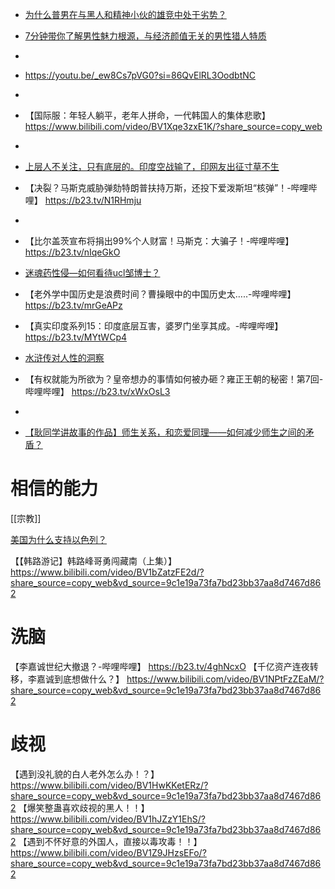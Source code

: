 - [为什么普男在与黑人和精神小伙的雄竞中处于劣势？](https://b23.tv/2EWG1XA)
- [7分钟带你了解男性魅力根源，与经济颜值无关的男性猎人特质](https://b23.tv/LevHJbb)
- 
- https://youtu.be/_ew8Cs7pVG0?si=86QvElRL3OodbtNC
- 
- 【国际服：年轻人躺平，老年人拼命，一代韩国人的集体悲歌】 https://www.bilibili.com/video/BV1Xqe3zxE1K/?share_source=copy_web
- 
- [上层人不关注，只有底层的。印度空战输了，印网友出征寸草不生](https://b23.tv/ZHpPv05)
- 【决裂？马斯克威胁弹劾特朗普扶持万斯，还投下爱泼斯坦“核弹”！-哔哩哔哩】 https://b23.tv/N1RHmju
- 
- 【比尔盖茨宣布将捐出99%个人财富！马斯克：大骗子！-哔哩哔哩】 https://b23.tv/nIqeGkO
- [迷魂药性侵—如何看待ucl邹博士？](https://www.douyin.com/video/7479426360180542777)
- 【老外学中国历史是浪费时间？曹操眼中的中国历史太…..-哔哩哔哩】 https://b23.tv/mrGeAPz
- 【真实印度系列15：印度底层互害，婆罗门坐享其成。-哔哩哔哩】 https://b23.tv/MYtWCp4

- [水浒传对人性的洞察](https://www.douyin.com/video/7473670195903548708)

- 【有权就能为所欲为？皇帝想办的事情如何被办砸？雍正王朝的秘密！第7回-哔哩哔哩】 https://b23.tv/xWxOsL3
- 

- [【耿同学讲故事的作品】师生关系，和恋爱同理——如何减少师生之间的矛盾？](https://www.douyin.com/video/7477245816877501748) 

# 相信的能力
[[宗教]]

[美国为什么支持以色列？](https://youtu.be/I4_00yYeRi0?si=ErzsvDdTNoKK0t9o)

【【韩路游记】韩路峰哥勇闯藏南（上集）】 https://www.bilibili.com/video/BV1bZatzFE2d/?share_source=copy_web&vd_source=9c1e19a73fa7bd23bb37aa8d7467d862


# 洗脑
【李嘉诚世纪大撤退？-哔哩哔哩】 https://b23.tv/4ghNcxO
【千亿资产连夜转移，李嘉诚到底想做什么？】 https://www.bilibili.com/video/BV1NPtFzZEaM/?share_source=copy_web&vd_source=9c1e19a73fa7bd23bb37aa8d7467d862


# 歧视
【遇到没礼貌的白人老外怎么办！？】 https://www.bilibili.com/video/BV1HwKKetERz/?share_source=copy_web&vd_source=9c1e19a73fa7bd23bb37aa8d7467d862
【爆笑整蛊喜欢歧视的黑人！！】 https://www.bilibili.com/video/BV1hJZzY1EhS/?share_source=copy_web&vd_source=9c1e19a73fa7bd23bb37aa8d7467d862
【遇到不怀好意的外国人，直接以毒攻毒！！】 https://www.bilibili.com/video/BV1Z9JHzsEFo/?share_source=copy_web&vd_source=9c1e19a73fa7bd23bb37aa8d7467d862

